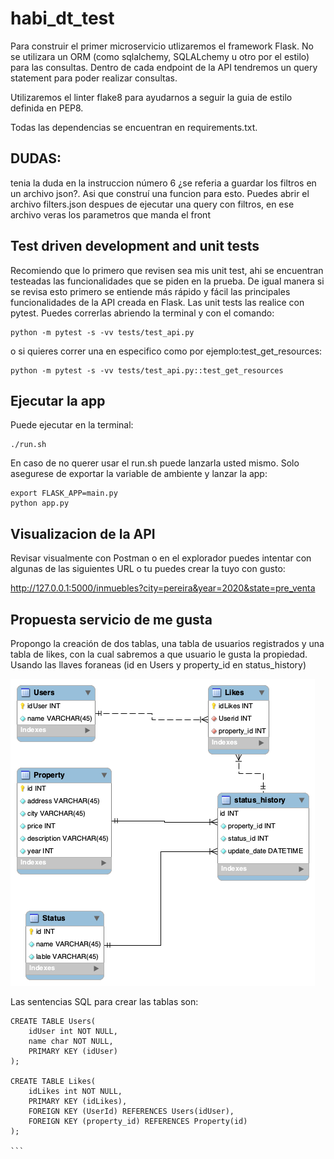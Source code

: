 # habi_dt_test


Para construir el primer microservicio utlizaremos el framework Flask. No se utilizara un ORM (como sqlalchemy, SQLALchemy u otro por el estilo) para las consultas. Dentro de cada endpoint de la API tendremos un query statement para poder realizar consultas.

Utilizaremos el linter flake8 para ayudarnos a seguir la guia de estilo definida en PEP8.

Todas las dependencias se encuentran en requirements.txt.

## DUDAS:  
tenia la duda en la instruccion número 6 ¿se referia a guardar los filtros en un archivo json?. Asi que construí una funcion para esto. Puedes abrir el archivo filters.json despues de ejecutar una query con filtros, en ese archivo veras los parametros que manda el front

## Test driven development and unit tests
Recomiendo que lo primero que revisen sea mis unit test, ahi se encuentran testeadas las funcionalidades que se piden en la prueba. De igual manera si se revisa esto primero se entiende más rápido y fácil las principales funcionalidades de la API creada en Flask.
Las unit tests las realice con pytest.
Puedes correrlas abriendo la terminal y con el comando:  
```
python -m pytest -s -vv tests/test_api.py

```

o si quieres correr una en especifico como por ejemplo:test_get_resources:  

```
python -m pytest -s -vv tests/test_api.py::test_get_resources

```

## Ejecutar la app
Puede ejecutar en la terminal:  

```
./run.sh

```
En caso de no querer usar el run.sh puede lanzarla usted mismo. Solo asegurese de exportar la variable de ambiente y lanzar la app:  
```
export FLASK_APP=main.py
python app.py

```
## Visualizacion de la API
Revisar visualmente con Postman o en el explorador
puedes intentar con algunas de las siguientes URL o tu puedes crear la tuyo con gusto:

http://127.0.0.1:5000/inmuebles?city=pereira&year=2020&state=pre_venta

## Propuesta servicio de me gusta

Propongo la creación de dos tablas, una tabla de usuarios registrados y una tabla de likes, con la cual sabremos a que usuario le gusta la propiedad. Usando las llaves foraneas (id en Users y property_id en status_history)

<img src="modelo_propuesto.png" title="Modelo propuesto">

Las sentencias SQL para crear las tablas son:

````
CREATE TABLE Users(
    idUser int NOT NULL,
    name char NOT NULL,
    PRIMARY KEY (idUser)
);

CREATE TABLE Likes(
    idLikes int NOT NULL,
    PRIMARY KEY (idLikes),
    FOREIGN KEY (UserId) REFERENCES Users(idUser),
    FOREIGN KEY (property_id) REFERENCES Property(id)
);

```
